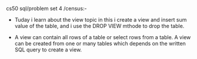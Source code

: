 cs50 sql/problem set 4 /census:-
 * Tuday i learn about the view topic in this i create a view and insert sum value of the table,
and i use the DROP VIEW mthode to drop the table.

 * A view can contain all rows of a table or select rows from a table. A view can be created from one or many tables which depends on the written SQL query to create a view.
